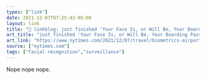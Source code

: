 ```yaml
---
types: ["link"]
date: 2021-12-07T07:25:43-05:00
layout: link
title: "🔗 linkblog: just finished 'Your Face Is, or Will Be, Your Boarding Pass - The New York Times'"
art_title: "just finished 'Your Face Is, or Will Be, Your Boarding Pass - The New York Times"
art_link: "https://www.nytimes.com/2021/12/07/travel/biometrics-airports-security.html"
source: ["nytimes.com"]
tags: ["facial recognition","surveillance"]
---
```

Nope nope nope.
